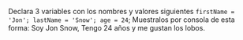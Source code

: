 Declara 3 variables con los nombres y valores siguientes ``firstName = 'Jon'; lastName = 'Snow'; age = 24``; Muestralos por consola de esta forma: Soy Jon Snow, Tengo 24 años y me gustan los lobos.
